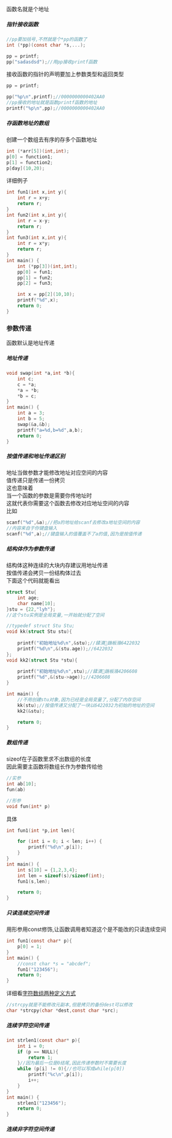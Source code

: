 函数名就是个地址  

##### 指针接收函数  
```c
//pp要加括号,不然就是个*pp的函数了
int (*pp)(const char *s,...);

pp = printf;
pp("sadasdsd");//用pp接收printf函数
```
接收函数的指针的声明要加上参数类型和返回类型
```c
pp = printf;

pp("%p\n",printf);//0000000000402AA0
//pp接收的地址就是函数printf函数的地址
printf("%p\n",pp);//0000000000402AA0
```

##### 存函数地址的数组
创建一个数组去有序的存多个函数地址  
```c
int (*arr[5])(int,int);
p[0] = function1;
p[1] = function2;
p[day](10,20);
```
详细例子
```c
int fun1(int x,int y){
    int r = x+y;
    return r;
}
int fun2(int x,int y){
    int r = x-y;
    return r;
}
int fun3(int x,int y){
    int r = x*y;
    return r;
}
int main() {
    int (*pp[3])(int,int);
    pp[0] = fun1;
    pp[1] = fun2;
    pp[2] = fun3;

    int x = pp[2](10,10);
    printf("%d",x);
    return 0;
}
```

### 参数传递
函数默认是地址传递

##### 地址传递
```c
void swap(int *a,int *b){
    int c;
    c = *a;
    *a = *b;
    *b = c;
}
int main() {
    int a = 3;
    int b = 5;
    swap(&a,&b);
    printf("a=%d,b=%d",a,b);
    return 0;
}
```
##### 按值传递和地址传递区别
地址当做参数才能修改地址对应空间的内容  
值传递只是传递一份拷贝  
这也意味着  
当一个函数的参数是需要你传地址时  
这就代表你需要这个函数去修改对应地址空间的内容   
比如  
```c
scanf("%d",&a);//把a的地址给scanf去修改a地址空间的内容
//内容来自于你键盘输入
scanf("%d",a);//键盘输入的值覆盖不了a的值,因为是按值传递
```

##### 结构体作为参数传递
结构体这种连续的大块内存建议用地址传递  
按值传递会拷贝一份结构体过去  
下面这个代码就能看出  
```c
struct Stu{
    int age;
    char name[10];
}stu = {22,"lyh"};
//这个stu实例是全局变量,一开始就分配了空间

//typedef struct Stu Stu;
void kk(struct Stu stu){
    
    printf("初始地址%d\n",&stu);//鍒濆鍦板潃6422032
    printf("%d\n",&(stu.age));//6422032
};
void kk2(struct Stu *stu){
    
    printf("初始地址%d\n",stu);//鍒濆鍦板潃4206608
    printf("%d",&(stu->age));//4206608
}

int main() {
    //不用创建stu对象,因为已经是全局变量了,分配了内存空间
    kk(stu);//按值传递又分配了一块以6422032为初始的地址的空间
    kk2(&stu);

    return 0;
}
```
##### 数组传递
sizeof在子函数里求不出数组的长度  
因此需要主函数将数组长作为参数传给他  
```c
//实参
int ab[10];
fun(ab)

//形参
void fun(int* p)
```
具体
```c
int fun1(int *p,int len){

    for (int i = 0; i < len; i++) {
        printf("%d\n",p[i]);
    }
}
int main() {
    int s[10] = {1,2,3,4};
    int len = sizeof(s)/sizeof(int);
    fun1(s,len);

    return 0;
}
```
##### 只读连续空间传递
用形参用const修饰,让函数调用者知道这个是不能改的只读连续空间
```c
int fun1(const char* p){
    p[0] = 1;
}
int main() {
    //const char *s = "abcdef";
    fun1("123456");
    return 0;
}
```
详细看[字符数组两种定义方式](数组###字符数组)
```c
//strcpy就是不能修改元副本,但是拷贝的备份dest可以修改
char *strcpy(char *dest,const char *src);
```

##### 连续字符空间传递
```c
int strlen1(const char* p){
    int i = 0;
    if (p == NULL){
        return 1;
    }//因为最后一位是0结尾,因此传递参数时不需要长度
    while (p[i] != 0){//也可以写成while(p[0])
        printf("%c\n",p[i]);
        i++;
    }
}
int main() {
    strlen1("123456");
    return 0;
}
```



##### 连续非字符空间传递